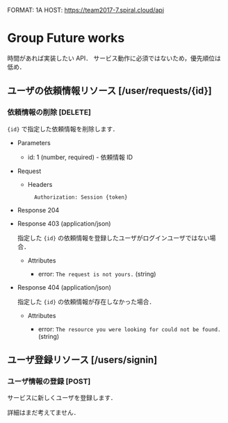 FORMAT: 1A
HOST: https://team2017-7.spiral.cloud/api


# Group Future works

時間があれば実装したい API．
サービス動作に必須ではないため，優先順位は低め．


## ユーザの依頼情報リソース [/user/requests/{id}]

### 依頼情報の削除 [DELETE]

`{id}` で指定した依頼情報を削除します．

+ Parameters

    + id: 1 (number, required) - 依頼情報 ID

+ Request

    + Headers

            Authorization: Session {token}

+ Response 204

+ Response 403 (application/json)

    指定した `{id}` の依頼情報を登録したユーザがログインユーザではない場合．

    + Attributes

        + error: `The request is not yours.` (string)

+ Response 404 (application/json)

    指定した `{id}` の依頼情報が存在しなかった場合．

    + Attributes

        + error: `The resource you were looking for could not be found.` (string)


## ユーザ登録リソース [/users/signin]

### ユーザ情報の登録 [POST]

サービスに新しくユーザを登録します．

詳細はまだ考えてません．
